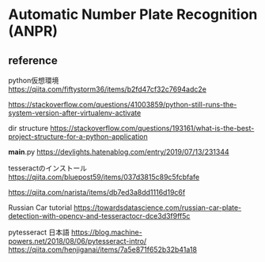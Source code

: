 # Automatic Number Plate Recognition (ANPR)

## reference

python仮想環境 https://qiita.com/fiftystorm36/items/b2fd47cf32c7694adc2e

https://stackoverflow.com/questions/41003859/python-still-runs-the-system-version-after-virtualenv-activate

dir structure https://stackoverflow.com/questions/193161/what-is-the-best-project-structure-for-a-python-application

__main__.py https://devlights.hatenablog.com/entry/2019/07/13/231344

tesseractのインストール https://qiita.com/bluepost59/items/037d3815c89c5fcbfafe

https://qiita.com/narista/items/db7ed3a8dd1116d19c6f

Russian Car tutorial https://towardsdatascience.com/russian-car-plate-detection-with-opencv-and-tesseractocr-dce3d3f9ff5c

pytesseract 日本語 https://blog.machine-powers.net/2018/08/06/pytesseract-intro/
https://qiita.com/henjiganai/items/7a5e871f652b32b41a18